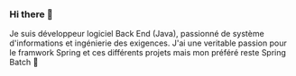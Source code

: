 ### Hi there 👋

Je suis développeur logiciel Back End (Java), passionné de système d'informations et ingénierie des exigences. J'ai une veritable passion pour le framwork Spring et ces différents projets mais mon préféré reste Spring Batch 🥰

<!--
**iceRonel/iceRonel** is a ✨ _special_ ✨ repository because its `README.md` (this file) appears on your GitHub profile.

Here are some ideas to get you started:

- 🔭 I’m currently working on ...
- 🌱 I’m currently learning ...
- 👯 I’m looking to collaborate on ...
- 🤔 I’m looking for help with ...
- 💬 Ask me about ...
- 📫 How to reach me: ...
- 😄 Pronouns: ...
- ⚡ Fun fact: ...
-->
